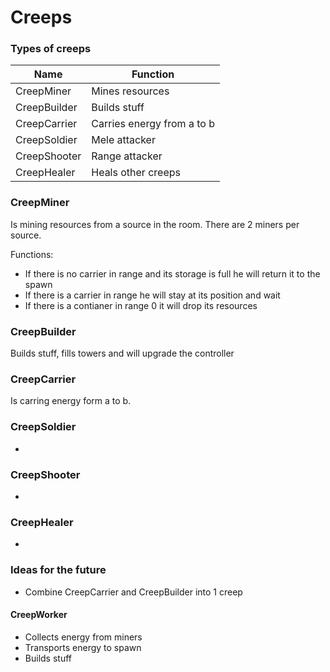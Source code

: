 # Creeps

### Types of creeps

| Name  | Function |
| ------------- | ------------- |
| CreepMiner  | Mines resources  |
| CreepBuilder  | Builds stuff |
| CreepCarrier  | Carries energy from a to b |
| CreepSoldier  | Mele attacker |
| CreepShooter  | Range attacker |
| CreepHealer  | Heals other creeps |

### CreepMiner

Is mining resources from a source in the room. There are 2 miners per source.

Functions:
* If there is no carrier in range and its storage is full he will return it to the spawn
* If there is a carrier in range he will stay at its position and wait
* If there is a contianer in range 0 it will drop its resources

### CreepBuilder

Builds stuff, fills towers and will upgrade the controller

### CreepCarrier

Is carring energy form a to b.

### CreepSoldier

-

### CreepShooter

-

### CreepHealer

-

### Ideas for the future

* Combine CreepCarrier and CreepBuilder into 1 creep

#### CreepWorker

* Collects energy from miners
* Transports energy to spawn
* Builds stuff